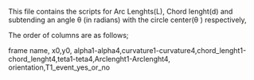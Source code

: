 This file contains the scripts for Arc Lenghts(L), Chord lenght(d) and subtending an angle θ (in radians) with the circle center(θ ) respectively,

The order of columns are as follows;

frame name, x0,y0, alpha1-alpha4,curvature1-curvature4,chord_lenght1-chord_lenght4,teta1-teta4,Arclenght1-Arclenght4, orientation,T1_event_yes_or_no



